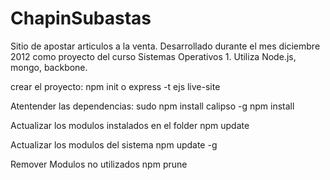 ChapinSubastas
==============

Sitio de apostar articulos a la venta. Desarrollado durante el mes diciembre 2012 como proyecto del curso Sistemas Operativos 1. Utiliza Node.js, mongo, backbone.

crear el proyecto:
	npm init
	o
	express -t ejs live-site

Atentender las dependencias:
	sudo npm install calipso -g
	npm install

Actualizar los modulos instalados en el folder
	npm update

Actualizar los modulos del sistema
	npm update -g

Remover Modulos no utilizados
	npm prune
